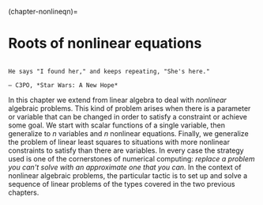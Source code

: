 (chapter-nonlineqn)=
# Roots of nonlinear equations

```{index} C3PO, Star Wars: A New Hope
```

```{epigraph}
He says "I found her," and keeps repeating, "She's here."

— C3PO, *Star Wars: A New Hope*
```

In this chapter we extend from linear algebra to deal with *nonlinear* algebraic problems. This kind of problem arises when there is a parameter or variable that can be changed in order to satisfy a constraint or achieve some goal. We start with scalar functions of a single variable, then generalize to $n$ variables and $n$ nonlinear equations. Finally, we generalize the problem of linear least squares to situations with more nonlinear constraints to satisfy than there are variables. In every case the strategy used is one of the cornerstones of numerical computing: *replace a problem you can't solve with an approximate one that you can.* In the context of nonlinear algebraic problems, the particular tactic is to set up and solve a sequence of linear problems of the types covered in the two previous chapters.

